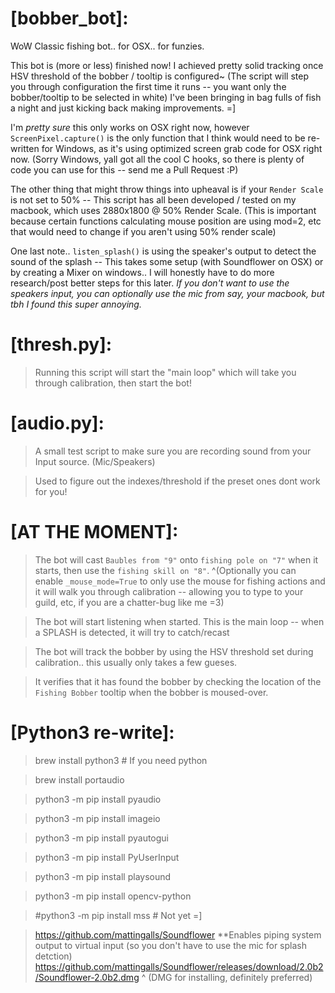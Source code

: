 # [bobber_bot]:
WoW Classic fishing bot.. for OSX.. for funzies.

This bot is (more or less) finished now! I achieved pretty solid tracking once HSV threshold of the bobber / tooltip is configured~
(The script will step you through configuration the first time it runs -- you want only the bobber/tooltip to be selected in white)
I've been bringing in bag fulls of fish a night and just kicking back making improvements. =]

I'm *pretty sure* this only works on OSX right now, however `ScreenPixel.capture()`  is the only function that I think would need to be re-written for Windows, as it's using optimized screen grab code for OSX right now. (Sorry Windows, yall got all the cool C hooks, so there is plenty of code you can use for this -- send me a Pull Request :P)

The other thing that might throw things into upheaval is if your `Render Scale` is not set to 50% -- This script has all been developed / tested on my macbook, which uses 2880x1800 @ 50% Render Scale. (This is important because certain functions calculating mouse position are using mod=2, etc that would need to change if you aren't using 50% render scale)

One last note.. `listen_splash()` is using the speaker's output to detect the sound of the splash -- This takes some setup (with Soundflower on OSX) or by creating a Mixer on windows.. I will honestly have to do more research/post better steps for this later. 
_If you don't want to use the speakers input, you can optionally use the mic from say, your macbook, but tbh I found this super annoying._


# [thresh.py]:
> Running this script will start the "main loop" which will take you through calibration, then start the bot!

# [audio.py]:
> A small test script to make sure you are recording sound from your Input source. (Mic/Speakers)

> Used to figure out the indexes/threshold if the preset ones dont work for you!


# [AT THE MOMENT]:
> The bot will cast `Baubles from "9"` onto `fishing pole on "7"` when it starts, then use the `fishing skill on "8"`.
> ^(Optionally you can enable `_mouse_mode=True` to only use the mouse for fishing actions and it will walk you through calibration -- allowing you to type to your guild, etc, if you are a chatter-bug like me =3)

> The bot will start listening when started. This is the main loop -- when a SPLASH is detected, it will try to catch/recast 

> The bot will track the bobber by using the HSV threshold set during calibration.. this usually only takes a few gueses.

> It verifies that it has found the bobber by checking the location of the `Fishing Bobber` tooltip when the bobber is moused-over.


# [Python3 re-write]:
> brew install python3 # If you need python

> brew install portaudio

> python3 -m pip install pyaudio

> python3 -m pip install imageio

> python3 -m pip install pyautogui

> python3 -m pip install PyUserInput

> python3 -m pip install playsound

> python3 -m pip install opencv-python

> #python3 -m pip install mss # Not yet =]

> https://github.com/mattingalls/Soundflower  **Enables piping system output to virtual input (so you don't have to use the mic for splash detction)
> https://github.com/mattingalls/Soundflower/releases/download/2.0b2/Soundflower-2.0b2.dmg
> ^ (DMG for installing, definitely preferred)